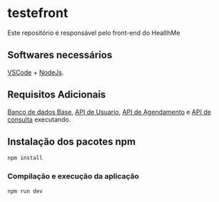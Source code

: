 # testefront

Este repositório é responsável pelo front-end do HealthMe

## Softwares necessários

[VSCode](https://code.visualstudio.com/) + [NodeJs](https://nodejs.org/en/download/package-manager).

## Requisitos Adicionais

[Banco de dados Base](https://github.com/HealthMe-Telemed/BD), [API de Usuario](https://github.com/HealthMe-Telemed/UsuarioWebAPI), [API de Agendamento](https://github.com/HealthMe-Telemed/AgendamentoWebAPI) e [API de consulta](https://github.com/HealthMe-Telemed/ConsultaWebAPI) executando.

## Instalação dos pacotes npm

```sh
npm install
```

### Compilação e execução da aplicação

```sh
npm run dev
```
